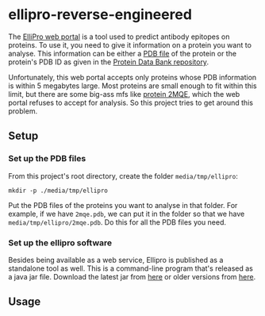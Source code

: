 # ellipro-reverse-engineered

The [ElliPro web portal](http://tools.iedb.org/ellipro/) is a tool used to predict antibody epitopes on proteins. To use it, you need to give it information on a protein you want to analyse. This information can be either a [PDB file](https://en.wikipedia.org/wiki/Protein_Data_Bank_(file_format)) of the protein or the protein's PDB ID as given in the [Protein Data Bank repository](https://www.rcsb.org/).

Unfortunately, this web portal accepts only proteins whose PDB information is within 5 megabytes large. Most proteins are small enough to fit within this limit, but there are some big-ass mfs like [protein 2MQE](https://www.rcsb.org/3d-view/2MQE), which the web portal refuses to accept for analysis. So this project tries to get around this problem.

## Setup

### Set up the PDB files

From this project's root directory, create the folder `media/tmp/ellipro`:

```
mkdir -p ./media/tmp/ellipro
```

Put the PDB files of the proteins you want to analyse in that folder. For example, if we have `2mqe.pdb`, we can put it in the folder so that we have `media/tmp/ellipro/2mqe.pdb`. Do this for all the PDB files you need.

### Set up the ellipro software

Besides being available as a web service, Ellipro is published as a standalone tool as well. This is a command-line program that's released as a java jar file. Download the latest jar from [here](http://tools.iedb.org/ellipro/download/) or older versions from [here](https://downloads.iedb.org/tools/ellipro/).

## Usage


